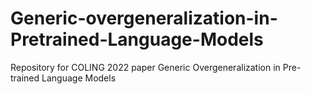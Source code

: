 # Generic-overgeneralization-in-Pretrained-Language-Models
Repository for COLING 2022 paper Generic Overgeneralization in Pre-trained Language Models
